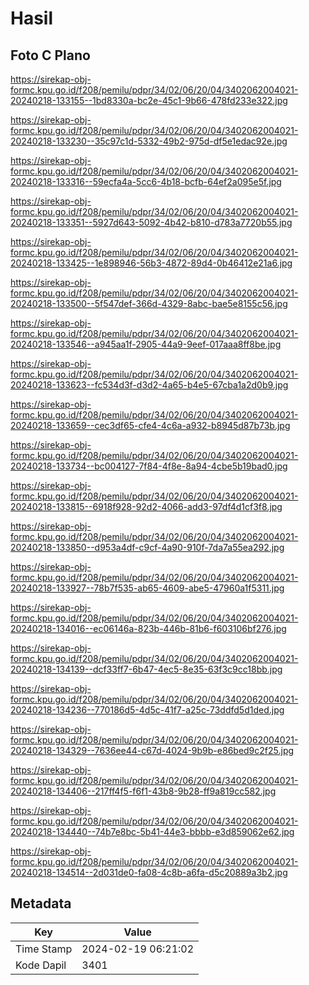 # Hasil

## Foto C Plano

https://sirekap-obj-formc.kpu.go.id/f208/pemilu/pdpr/34/02/06/20/04/3402062004021-20240218-133155--1bd8330a-bc2e-45c1-9b66-478fd233e322.jpg

https://sirekap-obj-formc.kpu.go.id/f208/pemilu/pdpr/34/02/06/20/04/3402062004021-20240218-133230--35c97c1d-5332-49b2-975d-df5e1edac92e.jpg

https://sirekap-obj-formc.kpu.go.id/f208/pemilu/pdpr/34/02/06/20/04/3402062004021-20240218-133316--59ecfa4a-5cc6-4b18-bcfb-64ef2a095e5f.jpg

https://sirekap-obj-formc.kpu.go.id/f208/pemilu/pdpr/34/02/06/20/04/3402062004021-20240218-133351--5927d643-5092-4b42-b810-d783a7720b55.jpg

https://sirekap-obj-formc.kpu.go.id/f208/pemilu/pdpr/34/02/06/20/04/3402062004021-20240218-133425--1e898946-56b3-4872-89d4-0b46412e21a6.jpg

https://sirekap-obj-formc.kpu.go.id/f208/pemilu/pdpr/34/02/06/20/04/3402062004021-20240218-133500--5f547def-366d-4329-8abc-bae5e8155c56.jpg

https://sirekap-obj-formc.kpu.go.id/f208/pemilu/pdpr/34/02/06/20/04/3402062004021-20240218-133546--a945aa1f-2905-44a9-9eef-017aaa8ff8be.jpg

https://sirekap-obj-formc.kpu.go.id/f208/pemilu/pdpr/34/02/06/20/04/3402062004021-20240218-133623--fc534d3f-d3d2-4a65-b4e5-67cba1a2d0b9.jpg

https://sirekap-obj-formc.kpu.go.id/f208/pemilu/pdpr/34/02/06/20/04/3402062004021-20240218-133659--cec3df65-cfe4-4c6a-a932-b8945d87b73b.jpg

https://sirekap-obj-formc.kpu.go.id/f208/pemilu/pdpr/34/02/06/20/04/3402062004021-20240218-133734--bc004127-7f84-4f8e-8a94-4cbe5b19bad0.jpg

https://sirekap-obj-formc.kpu.go.id/f208/pemilu/pdpr/34/02/06/20/04/3402062004021-20240218-133815--6918f928-92d2-4066-add3-97df4d1cf3f8.jpg

https://sirekap-obj-formc.kpu.go.id/f208/pemilu/pdpr/34/02/06/20/04/3402062004021-20240218-133850--d953a4df-c9cf-4a90-910f-7da7a55ea292.jpg

https://sirekap-obj-formc.kpu.go.id/f208/pemilu/pdpr/34/02/06/20/04/3402062004021-20240218-133927--78b7f535-ab65-4609-abe5-47960a1f5311.jpg

https://sirekap-obj-formc.kpu.go.id/f208/pemilu/pdpr/34/02/06/20/04/3402062004021-20240218-134016--ec06146a-823b-446b-81b6-f603106bf276.jpg

https://sirekap-obj-formc.kpu.go.id/f208/pemilu/pdpr/34/02/06/20/04/3402062004021-20240218-134139--dcf33ff7-6b47-4ec5-8e35-63f3c9cc18bb.jpg

https://sirekap-obj-formc.kpu.go.id/f208/pemilu/pdpr/34/02/06/20/04/3402062004021-20240218-134236--770186d5-4d5c-41f7-a25c-73ddfd5d1ded.jpg

https://sirekap-obj-formc.kpu.go.id/f208/pemilu/pdpr/34/02/06/20/04/3402062004021-20240218-134329--7636ee44-c67d-4024-9b9b-e86bed9c2f25.jpg

https://sirekap-obj-formc.kpu.go.id/f208/pemilu/pdpr/34/02/06/20/04/3402062004021-20240218-134406--217ff4f5-f6f1-43b8-9b28-ff9a819cc582.jpg

https://sirekap-obj-formc.kpu.go.id/f208/pemilu/pdpr/34/02/06/20/04/3402062004021-20240218-134440--74b7e8bc-5b41-44e3-bbbb-e3d859062e62.jpg

https://sirekap-obj-formc.kpu.go.id/f208/pemilu/pdpr/34/02/06/20/04/3402062004021-20240218-134514--2d031de0-fa08-4c8b-a6fa-d5c20889a3b2.jpg


## Metadata

| Key        | Value               |
| ---------- | ------------------- |
| Time Stamp | 2024-02-19 06:21:02 |
| Kode Dapil | 3401                |




